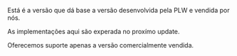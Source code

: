 Está é a versão que dá base a versão desenvolvida pela PLW e vendida por nós.

As implementações aqui são experada no proxímo update.

Oferecemos suporte apenas a versão comercialmente vendida.
